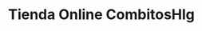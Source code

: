 ---
title: "Tienda Online CombitosHlg"
url: /reparto-lenin-holguin/tienda-online-combitoshlg/
shop: puesto de avanzada
---